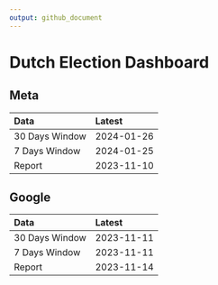 ```yaml
---
output: github_document
---
```


# Dutch Election Dashboard



## Meta


|Data           |Latest     |
|:--------------|:----------|
|30 Days Window |2024-01-26 |
|7 Days Window  |2024-01-25 |
|Report         |2023-11-10 |

## Google


|Data           |Latest     |
|:--------------|:----------|
|30 Days Window |2023-11-11 |
|7 Days Window  |2023-11-11 |
|Report         |2023-11-14 |
